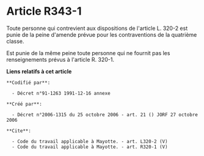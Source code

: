 # Article R343-1

Toute personne qui contrevient aux dispositions de l'article L. 320-2 est punie de la peine d'amende prévue pour les
contraventions de la quatrième classe. 

Est punie de la même peine toute personne qui ne fournit pas les renseignements prévus à l'article R. 320-1.

**Liens relatifs à cet article**

	**Codifié par**:

	  - Décret n°91-1263 1991-12-16 annexe

	**Créé par**:

	  - Décret n°2006-1315 du 25 octobre 2006 - art. 21 () JORF 27 octobre 2006

	**Cite**:

	  - Code du travail applicable à Mayotte. - art. L320-2 (V)
	  - Code du travail applicable à Mayotte. - art. R320-1 (V)
